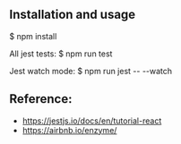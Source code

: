 ## Installation and usage
$ npm install

All jest tests:
$ npm run test

Jest watch mode:
$ npm run jest -- --watch

## Reference:
- https://jestjs.io/docs/en/tutorial-react
- https://airbnb.io/enzyme/
